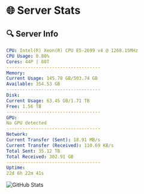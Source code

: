 # 🌐 Server Stats
## 🔍 Server Info
```yaml
CPU: Intel(R) Xeon(R) CPU E5-2699 v4 @ 1268.15MHz
CPU Usage: 0.80%
Cores: 44P | 88T
-----------------------------------
Memory:
Current Usage: 145.78 GB/503.74 GB
Available: 354.53 GB
-----------------------------------
Disk:
Current Usage: 63.45 GB/1.71 TB
Free: 1.56 TB
-----------------------------------
GPU:
No GPU detected
-----------------------------------
Network:
Current Transfer (Sent): 18.91 MB/s
Current Transfer (Received): 110.69 KB/s
Total Sent: 35.12 TB
Total Received: 302.91 GB
-----------------------------------
Uptime:
22d 6h 22m 41s
```
![GitHub Stats](https://img.shields.io/badge/Updated-2025-03-30_03:45:30-blue)